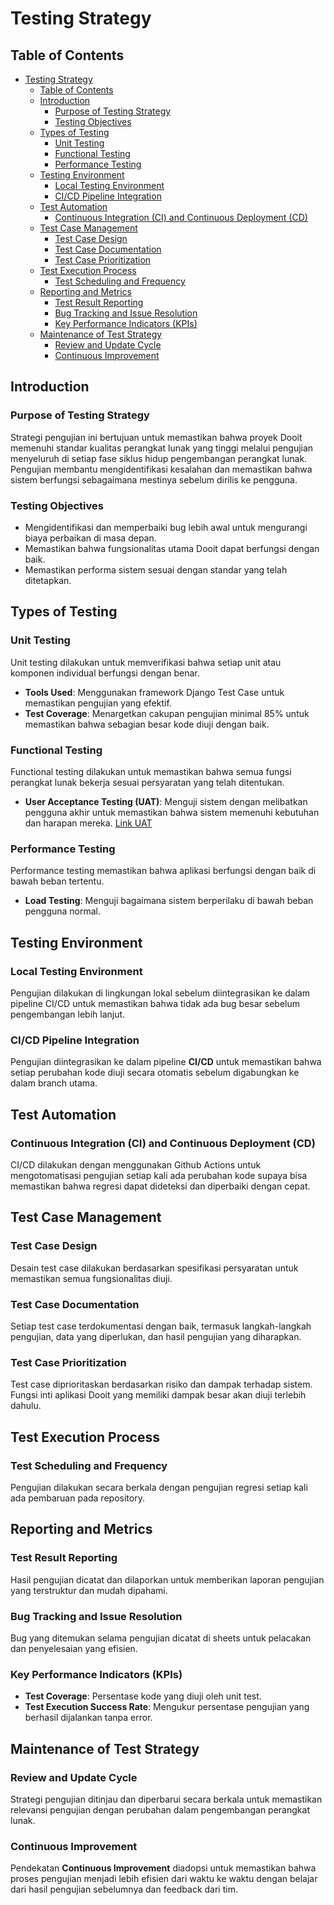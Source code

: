 # Testing Strategy

## Table of Contents

- [Testing Strategy](#testing-strategy)
  - [Table of Contents](#table-of-contents)
  - [Introduction](#introduction)
    - [Purpose of Testing Strategy](#purpose-of-testing-strategy)
    - [Testing Objectives](#testing-objectives)
  - [Types of Testing](#types-of-testing)
    - [Unit Testing](#unit-testing)
    - [Functional Testing](#functional-testing)
    - [Performance Testing](#performance-testing)
  - [Testing Environment](#testing-environment)
    - [Local Testing Environment](#local-testing-environment)
    - [CI/CD Pipeline Integration](#cicd-pipeline-integration)
  - [Test Automation](#test-automation)
    - [Continuous Integration (CI) and Continuous Deployment (CD)](#continuous-integration-ci-and-continuous-deployment-cd)
  - [Test Case Management](#test-case-management)
    - [Test Case Design](#test-case-design)
    - [Test Case Documentation](#test-case-documentation)
    - [Test Case Prioritization](#test-case-prioritization)
  - [Test Execution Process](#test-execution-process)
    - [Test Scheduling and Frequency](#test-scheduling-and-frequency)
  - [Reporting and Metrics](#reporting-and-metrics)
    - [Test Result Reporting](#test-result-reporting)
    - [Bug Tracking and Issue Resolution](#bug-tracking-and-issue-resolution)
    - [Key Performance Indicators (KPIs)](#key-performance-indicators-kpis)
  - [Maintenance of Test Strategy](#maintenance-of-test-strategy)
    - [Review and Update Cycle](#review-and-update-cycle)
    - [Continuous Improvement](#continuous-improvement)

## Introduction

### Purpose of Testing Strategy

Strategi pengujian ini bertujuan untuk memastikan bahwa proyek Dooit memenuhi standar kualitas perangkat lunak yang tinggi melalui pengujian menyeluruh di setiap fase siklus hidup pengembangan perangkat lunak. Pengujian membantu mengidentifikasi kesalahan dan memastikan bahwa sistem berfungsi sebagaimana mestinya sebelum dirilis ke pengguna.

### Testing Objectives

- Mengidentifikasi dan memperbaiki bug lebih awal untuk mengurangi biaya perbaikan di masa depan.
- Memastikan bahwa fungsionalitas utama Dooit dapat berfungsi dengan baik.
- Memastikan performa sistem sesuai dengan standar yang telah ditetapkan.

## Types of Testing

### Unit Testing

Unit testing dilakukan untuk memverifikasi bahwa setiap unit atau komponen individual berfungsi dengan benar.

- **Tools Used**: Menggunakan framework Django Test Case untuk memastikan pengujian yang efektif.
- **Test Coverage**: Menargetkan cakupan pengujian minimal 85% untuk memastikan bahwa sebagian besar kode diuji dengan baik.

### Functional Testing

Functional testing dilakukan untuk memastikan bahwa semua fungsi perangkat lunak bekerja sesuai persyaratan yang telah ditentukan.

- **User Acceptance Testing (UAT)**: Menguji sistem dengan melibatkan pengguna akhir untuk memastikan bahwa sistem memenuhi kebutuhan dan harapan mereka. [Link UAT](https://docs.google.com/spreadsheets/d/1YQqmOEBzx_XG3KdagBaLgjcqNArMwhS743xjrZ9dvd0/edit?gid=996467625#gid=996467625)

### Performance Testing

Performance testing memastikan bahwa aplikasi berfungsi dengan baik di bawah beban tertentu.

- **Load Testing**: Menguji bagaimana sistem berperilaku di bawah beban pengguna normal.
## Testing Environment

### Local Testing Environment

Pengujian dilakukan di lingkungan lokal sebelum diintegrasikan ke dalam pipeline CI/CD untuk memastikan bahwa tidak ada bug besar sebelum pengembangan lebih lanjut.

### CI/CD Pipeline Integration

Pengujian diintegrasikan ke dalam pipeline **CI/CD** untuk memastikan bahwa setiap perubahan kode diuji secara otomatis sebelum digabungkan ke dalam branch utama.

## Test Automation

### Continuous Integration (CI) and Continuous Deployment (CD)

CI/CD dilakukan dengan menggunakan Github Actions untuk mengotomatisasi pengujian setiap kali ada perubahan kode supaya bisa memastikan bahwa regresi dapat dideteksi dan diperbaiki dengan cepat.

## Test Case Management

### Test Case Design

Desain test case dilakukan berdasarkan spesifikasi persyaratan untuk memastikan semua fungsionalitas diuji.

### Test Case Documentation

Setiap test case terdokumentasi dengan baik, termasuk langkah-langkah pengujian, data yang diperlukan, dan hasil pengujian yang diharapkan.

### Test Case Prioritization

Test case diprioritaskan berdasarkan risiko dan dampak terhadap sistem. Fungsi inti aplikasi Dooit yang memiliki dampak besar akan diuji terlebih dahulu.

## Test Execution Process

### Test Scheduling and Frequency

Pengujian dilakukan secara berkala dengan pengujian regresi setiap kali ada pembaruan pada repository.

## Reporting and Metrics

### Test Result Reporting

Hasil pengujian dicatat dan dilaporkan untuk memberikan laporan pengujian yang terstruktur dan mudah dipahami.

### Bug Tracking and Issue Resolution

Bug yang ditemukan selama pengujian dicatat di sheets untuk pelacakan dan penyelesaian yang efisien.

### Key Performance Indicators (KPIs)

- **Test Coverage**: Persentase kode yang diuji oleh unit test.
- **Test Execution Success Rate**: Mengukur persentase pengujian yang berhasil dijalankan tanpa error.

## Maintenance of Test Strategy

### Review and Update Cycle

Strategi pengujian ditinjau dan diperbarui secara berkala untuk memastikan relevansi pengujian dengan perubahan dalam pengembangan perangkat lunak.

### Continuous Improvement

Pendekatan **Continuous Improvement** diadopsi untuk memastikan bahwa proses pengujian menjadi lebih efisien dari waktu ke waktu dengan belajar dari hasil pengujian sebelumnya dan feedback dari tim.
